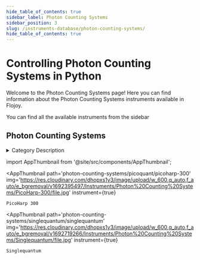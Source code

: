 ```yaml
--- 
hide_table_of_contents: true
sidebar_label: Photon Counting Systems
sidebar_position: 3
slug: /instruments-database/photon-counting-systems/
hide_table_of_contents: true
---
```


# Controlling Photon Counting Systems in Python

Welcome to the Photon Counting Systems page! Here you can find information about the Photon Counting Systems instruments available in Flojoy.

You can find all the available instruments from the sidebar


## Photon Counting Systems

<details> 
<summary>Category Description</summary> 
Photon counting is a technique in which individual photons are counted using a single-photon detector (SPD). A single-photon detector emits a pulse of signal for each detected photon. The counting efficiency is determined by the quantum efficiency and the system's electronic losses. 
</details> 

<!-- Custom component -->
import AppThumbnail from '@site/src/components/AppThumbnail';

<div className="flex flex-wrap">

<AppThumbnail 
    path='photon-counting-systems/picoquant/picoharp-300'
    img='https://res.cloudinary.com/dhopxs1y3/image/upload/w_600,q_auto,f_auto/e_bgremoval/v1692395497/Instruments/Photon%20Counting%20Systems/PicoHarp-300/file.jpg'
    instrument={true}
>
    PicoHarp 300
</AppThumbnail>

<AppThumbnail 
    path='photon-counting-systems/singlequantum/singlequantum'
    img='https://res.cloudinary.com/dhopxs1y3/image/upload/w_600,q_auto,f_auto/e_bgremoval/v1692719266/Instruments/Photon%20Counting%20Systems/Singlequantum/file.jpg'
    instrument={true}
>
    Singlequantum
</AppThumbnail>
</div>